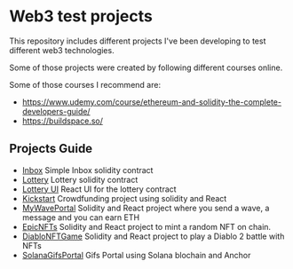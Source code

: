 # Web3 test projects

This repository includes different projects I've been developing to test different web3 technologies.

Some of those projects were created by following different courses online.

Some of those courses I recommend are:

- https://www.udemy.com/course/ethereum-and-solidity-the-complete-developers-guide/
- https://buildspace.so/

## Projects Guide

- [Inbox](./inbox) Simple Inbox solidity contract
- [Lottery](./lottery) Lottery solidity contract
- [Lottery UI](./lottery-react) React UI for the lottery contract
- [Kickstart](./kickstart) Crowdfunding project using solidity and React
- [MyWavePortal](./my-wave-portal) Solidity and React project where you send a wave, a message and you can earn ETH
- [EpicNFTs](./epic-nfts) Solidity and React project to mint a random NFT on chain.
- [DiabloNFTGame](./nft-game) Solidity and React project to play a Diablo 2 battle with NFTs
- [SolanaGifsPortal](./solana-gifs-portal) Gifs Portal using Solana blochain and Anchor
